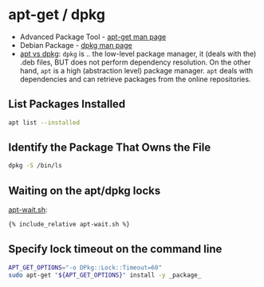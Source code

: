 # apt-get / dpkg

* Advanced Package Tool -
[apt-get man page](https://linux.die.net/man/8/apt-get)
* Debian Package -
[dpkg man page](https://man7.org/linux/man-pages/man1/dpkg.1.html)
* [apt vs dpkg](https://www.geeksforgeeks.org/difference-between-apt-and-dpkg-in-ubuntu/):
`dpkg` is .. the low-level package manager, it (deals with the) .deb files, BUT
does not perform dependency resolution.
On the other hand, `apt` is a high (abstraction level) package manager.
`apt` deals with dependencies and can retrieve packages from the online
repositories.


## List Packages Installed

```sh
apt list --installed
```

## Identify the Package That Owns the File

```sh
dpkg -S /bin/ls
```

## Waiting on the apt/dpkg locks

[apt-wait.sh](apt-wait.sh):
```sh
{% include_relative apt-wait.sh %}
```

## Specify lock timeout on the command line

```sh
APT_GET_OPTIONS="-o DPkg::Lock::Timeout=60"
sudo apt-get "${APT_GET_OPTIONS}" install -y _package_
```
